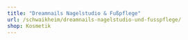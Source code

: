 ```yaml
---
title: "Dreamnails Nagelstudio & Fußpflege"
url: /schwaikheim/dreamnails-nagelstudio-und-fusspflege/
shop: Kosmetik
---
```

